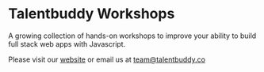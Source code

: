 # Talentbuddy Workshops

A growing collection of hands-on workshops to improve your ability to build full stack web apps with Javascript.

Please visit our [website] or email us at team@talentbuddy.co

[website]:https://www.talentbuddy.co/workshops


